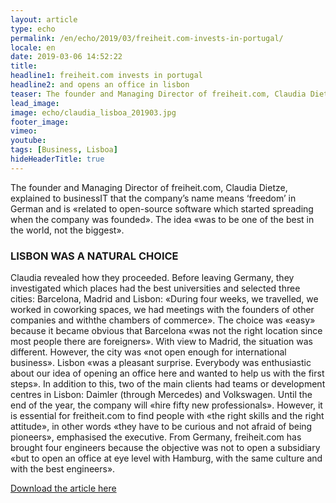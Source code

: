 ```yaml
---
layout: article
type: echo
permalink: /en/echo/2019/03/freiheit.com-invests-in-portugal/
locale: en
date: 2019-03-06 14:52:22
title:
headline1: freiheit.com invests in portugal
headline2: and opens an office in lisbon
teaser: The founder and Managing Director of freiheit.com, Claudia Dietze, explained to businessIT that the company’s name means ‘freedom’ in German and is «related to open-source software which started spreading when the company was founded». The idea «was to be one of the best in the world, not the biggest».
lead_image:
image: echo/claudia_lisboa_201903.jpg
footer_image:
vimeo:
youtube:
tags: [Business, Lisboa]
hideHeaderTitle: true
---
```


The founder and Managing Director of freiheit.com, Claudia Dietze, explained to businessIT that the company’s name means ‘freedom’ in German and is «related to open-source software which started spreading when the company was founded». The idea «was to be one of the best in the world, not the biggest».

### LISBON WAS A NATURAL CHOICE

Claudia revealed how they proceeded. Before leaving Germany, they investigated which places had the best universities and selected three cities: Barcelona, Madrid and Lisbon: «During four weeks, we travelled, we worked in coworking spaces, we had meetings with the founders of other companies and withthe chambers of commerce». The choice was «easy» because it became obvious that Barcelona «was not the right location since most people there are foreigners». With view to Madrid, the situation was different. However, the city was «not open enough for international business». Lisbon «was a pleasant surprise. Everybody was enthusiastic about our idea of opening an office here and wanted to help us with the first steps». In addition to this, two of the main clients had teams or development centres in Lisbon: Daimler (through Mercedes) and Volkswagen. Until the end of the year, the company will «hire fifty new professionals». However, it is essential for freitheit.com to find people with «the right skills and the right attitude», in other words «they have to be curious and not afraid of being pioneers», emphasised the executive. From Germany, freiheit.com has brought four engineers because the objective was not to open a subsidiary «but to open an office at eye level with Hamburg, with the same culture and with the best engineers».

[Download the article here](https://freiheit.com/assets/pdf/190227_businessIT_Artikel_freiheit.com_en.pdf)


